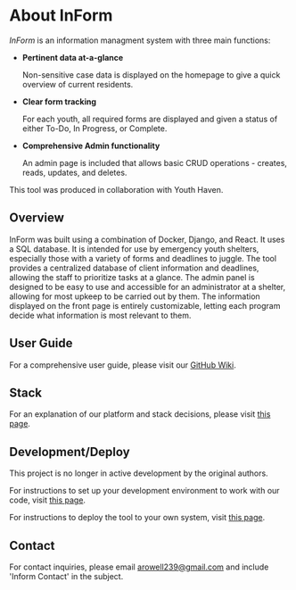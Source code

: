 # About InForm

*InForm* is an information managment system with three main functions:

* **Pertinent data at-a-glance**

    Non-sensitive case data is displayed on the homepage to give a quick overview of current residents. 

* **Clear form tracking**

    For each youth, all required forms are displayed and given a status of either To-Do, In Progress, or Complete.

* **Comprehensive Admin functionality**

    An admin page is included that allows basic CRUD operations - creates, reads, updates, and deletes.

This tool was produced in collaboration with Youth Haven. 

## Overview

InForm was built using a combination of Docker, Django, and React. It uses a SQL database. It is intended for use by emergency youth shelters, especially those with a variety of forms and deadlines to juggle. The tool provides a centralized database of client information and deadlines, allowing the staff to prioritize tasks at a glance. The admin panel is designed to be easy to use and accessible for an administrator at a shelter, allowing for most upkeep to be carried out by them. The information displayed on the front page is entirely customizable, letting each program decide what information is most relevant to them. 

## User Guide
For a comprehensive user guide, please visit our [GitHub Wiki](https://github.com/ddmiller1995/InForm/wiki#user-guide).

## Stack
For an explanation of our platform and stack decisions, please visit [this page](https://github.com/ddmiller1995/InForm/wiki/Technical:-Platform-and-Stack).

## Development/Deploy
This project is no longer in active development by the original authors. 

For instructions to set up your development environment to work with our code, visit [this page](https://github.com/ddmiller1995/InForm/wiki/Technical:-Development-Setup).

For instructions to deploy the tool to your own system, visit [this page](https://github.com/ddmiller1995/InForm/wiki/Technical:-How-to-deploy).

## Contact
For contact inquiries, please email arowell239@gmail.com and include 'Inform Contact' in the subject. 

